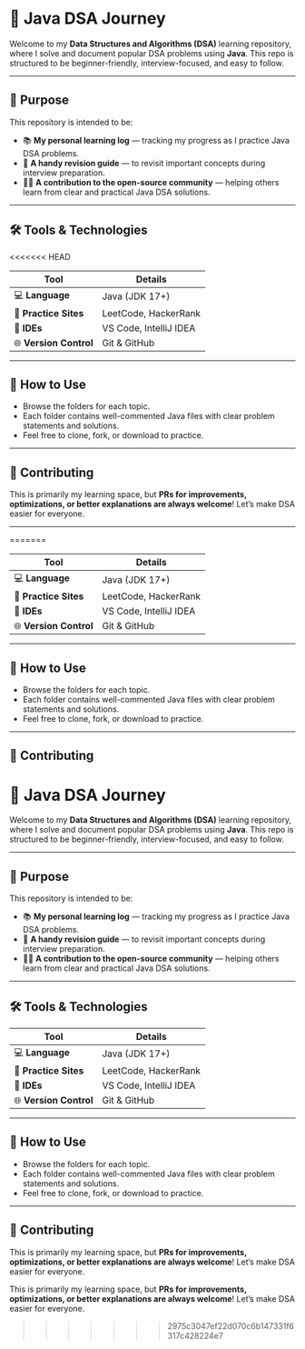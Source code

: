 # 🚀 Java DSA Journey #

Welcome to my **Data Structures and Algorithms (DSA)** learning repository, where I solve and document popular DSA problems using **Java**. This repo is structured to be beginner-friendly, interview-focused, and easy to follow.

---

## 📌 Purpose

This repository is intended to be:

* 📚 **My personal learning log** — tracking my progress as I practice Java DSA problems.
* 🧠 **A handy revision guide** — to revisit important concepts during interview preparation.
* 👨‍💻 **A contribution to the open-source community** — helping others learn from clear and practical Java DSA solutions.

---

## 🛠️ Tools & Technologies
<<<<<<< HEAD

| **Tool**               | **Details**            |
| ---------------------- | ---------------------- |
| 💻 **Language**        | Java (JDK 17+)         |
| 🧩 **Practice Sites**  | LeetCode, HackerRank   |
| 🧰 **IDEs**            | VS Code, IntelliJ IDEA |
| 🌐 **Version Control** | Git & GitHub           |

---

## 📂 How to Use

* Browse the folders for each topic.
* Each folder contains well-commented Java files with clear problem statements and solutions.
* Feel free to clone, fork, or download to practice.

---

## 🤝 Contributing

This is primarily my learning space, but **PRs for improvements, optimizations, or better explanations are always welcome**!
Let’s make DSA easier for everyone.

---

=======

| **Tool**               | **Details**            |
| ---------------------- | ---------------------- |
| 💻 **Language**        | Java (JDK 17+)         |
| 🧩 **Practice Sites**  | LeetCode, HackerRank   |
| 🧰 **IDEs**            | VS Code, IntelliJ IDEA |
| 🌐 **Version Control** | Git & GitHub           |

---

## 📂 How to Use

* Browse the folders for each topic.
* Each folder contains well-commented Java files with clear problem statements and solutions.
* Feel free to clone, fork, or download to practice.

---
## 🤝 Contributing
# 🚀 Java DSA Journey #

Welcome to my **Data Structures and Algorithms (DSA)** learning repository, where I solve and document popular DSA problems using **Java**. This repo is structured to be beginner-friendly, interview-focused, and easy to follow.

---

## 📌 Purpose

This repository is intended to be:

* 📚 **My personal learning log** — tracking my progress as I practice Java DSA problems.
* 🧠 **A handy revision guide** — to revisit important concepts during interview preparation.
* 👨‍💻 **A contribution to the open-source community** — helping others learn from clear and practical Java DSA solutions.

---

## 🛠️ Tools & Technologies

| **Tool**               | **Details**            |
| ---------------------- | ---------------------- |
| 💻 **Language**        | Java (JDK 17+)         |
| 🧩 **Practice Sites**  | LeetCode, HackerRank   |
| 🧰 **IDEs**            | VS Code, IntelliJ IDEA |
| 🌐 **Version Control** | Git & GitHub           |

---

## 📂 How to Use

* Browse the folders for each topic.
* Each folder contains well-commented Java files with clear problem statements and solutions.
* Feel free to clone, fork, or download to practice.

---

## 🤝 Contributing

This is primarily my learning space, but **PRs for improvements, optimizations, or better explanations are always welcome**!
Let’s make DSA easier for everyone.

This is primarily my learning space, but **PRs for improvements, optimizations, or better explanations are always welcome**!
Let’s make DSA easier for everyone.
>>>>>>> 2975c3047ef22d070c6b147331f6317c428224e7
